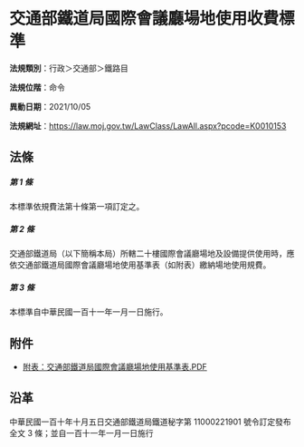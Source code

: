 # 交通部鐵道局國際會議廳場地使用收費標準




**法規類別**：行政＞交通部＞鐵路目

**法規位階**：命令

**異動日期**：2021/10/05  

**法規網址**：https://law.moj.gov.tw/LawClass/LawAll.aspx?pcode=K0010153



## 法條
##### 第 1 條
本標準依規費法第十條第一項訂定之。

##### 第 2 條
交通部鐵道局（以下簡稱本局）所轄二十樓國際會議廳場地及設備提供使用時，應依交通部鐵道局國際會議廳場地使用基準表（如附表）繳納場地使用規費。

##### 第 3 條
本標準自中華民國一百十一年一月一日施行。
## 附件
* [附表：交通部鐵道局國際會議廳場地使用基準表.PDF](https://law.moj.gov.tw/LawClass/LawGetFile.ashx?FileId=0000301185)
## 沿革
中華民國一百十年十月五日交通部鐵道局鐵道秘字第 11000221901  號令訂定發布全文 3  條；並自一百十一年一月一日施行
